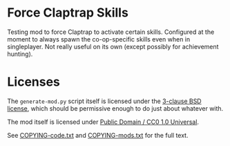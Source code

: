 Force Claptrap Skills
=====================

Testing mod to force Claptrap to activate certain skills.  Configured at the
moment to always spawn the co-op-specific skills even when in singleplayer.
Not really useful on its own (except possibly for achievement hunting).

Licenses
========

The `generate-mod.py` script itself is licensed under the
[3-clause BSD license](https://opensource.org/licenses/BSD-3-Clause),
which should be permissive enough to do just about whatever with.

The mod itself is licensed under
[Public Domain / CC0 1.0 Universal](https://creativecommons.org/publicdomain/zero/1.0/).

See [COPYING-code.txt](../../COPYING-code.txt) and [COPYING-mods.txt](../../COPYING-mods.txt)
for the full text.
